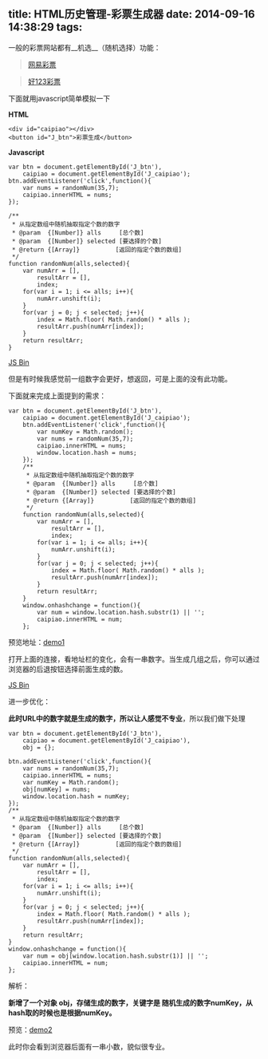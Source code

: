 title: HTML历史管理-彩票生成器
date: 2014-09-16 14:38:29
tags:
---
一般的彩票网站都有__机选__（随机选择）功能：

> [网易彩票](http://caipiao.163.com/order/dlt/#from=syks)

> [好123彩票](http://caipiao.hao123.com/)

下面就用javascript简单模拟一下

__HTML__

```
<div id="caipiao"></div>
<button id="J_btn">彩票生成</button>
```

<!-- more -->

__Javascript__


```
var btn = document.getElementById('J_btn'),
    caipiao = document.getElementById('J_caipiao');
btn.addEventListener('click',function(){
    var nums = randomNum(35,7);
    caipiao.innerHTML = nums;
});

/**
 * 从指定数组中随机抽取指定个数的数字
 * @param  {[Number]} alls     [总个数]
 * @param  {[Number]} selected [要选择的个数]
 * @return {[Array]}          [返回的指定个数的数组]
 */
function randomNum(alls,selected){
    var numArr = [],
        resultArr = [],
        index;
    for(var i = 1; i <= alls; i++){
        numArr.unshift(i);
    }
    for(var j = 0; j < selected; j++){
        index = Math.floor( Math.random() * alls );
        resultArr.push(numArr[index]);
    }
    return resultArr;
}
```
<a class="jsbin-embed" href="http://jsbin.com/binom/2/embed">JS Bin</a><script src="http://static.jsbin.com/js/embed.js"></script>

但是有时候我感觉前一组数字会更好，想返回，可是上面的没有此功能。

下面就来完成上面提到的需求：

```
var btn = document.getElementById('J_btn'),
    caipiao = document.getElementById('J_caipiao');
    btn.addEventListener('click',function(){
        var numKey = Math.random();
        var nums = randomNum(35,7);
        caipiao.innerHTML = nums;
        window.location.hash = nums;
    });
    /**
     * 从指定数组中随机抽取指定个数的数字
     * @param  {[Number]} alls     [总个数]
     * @param  {[Number]} selected [要选择的个数]
     * @return {[Array]}          [返回的指定个数的数组]
     */
    function randomNum(alls,selected){
        var numArr = [],
            resultArr = [],
            index;
        for(var i = 1; i <= alls; i++){
            numArr.unshift(i);
        }
        for(var j = 0; j < selected; j++){
            index = Math.floor( Math.random() * alls );
            resultArr.push(numArr[index]);
        }
        return resultArr;
    }
    window.onhashchange = function(){
        var num = window.location.hash.substr(1) || '';
        caipiao.innerHTML = num;
    };
```

预览地址：[demo1](http://jsbin.com/batocu/1/)

打开上面的连接，看地址栏的变化，会有一串数字。当生成几组之后，你可以通过浏览器的后退按钮选择前面生成的数。

<a class="jsbin-embed" href="http://jsbin.com/batocu/1/embed">JS Bin</a><script src="http://static.jsbin.com/js/embed.js"></script>

进一步优化：

__此时URL中的数字就是生成的数字，所以让人感觉不专业__，所以我们做下处理

```
var btn = document.getElementById('J_btn'),
    caipiao = document.getElementById('J_caipiao'),
    obj = {};

btn.addEventListener('click',function(){
    var nums = randomNum(35,7);
    caipiao.innerHTML = nums;
    var numKey = Math.random();
    obj[numKey] = nums;
    window.location.hash = numKey;
});
/**
 * 从指定数组中随机抽取指定个数的数字
 * @param  {[Number]} alls     [总个数]
 * @param  {[Number]} selected [要选择的个数]
 * @return {[Array]}          [返回的指定个数的数组]
 */
function randomNum(alls,selected){
    var numArr = [],
        resultArr = [],
        index;
    for(var i = 1; i <= alls; i++){
        numArr.unshift(i);
    }
    for(var j = 0; j < selected; j++){
        index = Math.floor( Math.random() * alls );
        resultArr.push(numArr[index]);
    }
    return resultArr;
}
window.onhashchange = function(){
    var num = obj[window.location.hash.substr(1)] || '';
    caipiao.innerHTML = num;
};
```

解析：

__新增了一个对象 obj，存储生成的数字，关键字是 随机生成的数字numKey，从hash取的时候也是根据numKey。__

预览：[demo2](http://jsbin.com/bakep/1/#0.8101516056340188)

此时你会看到浏览器后面有一串小数，貌似很专业。